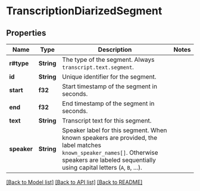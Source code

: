# TranscriptionDiarizedSegment

## Properties

Name | Type | Description | Notes
------------ | ------------- | ------------- | -------------
**r#type** | **String** | The type of the segment. Always `transcript.text.segment`.  | 
**id** | **String** | Unique identifier for the segment. | 
**start** | **f32** | Start timestamp of the segment in seconds. | 
**end** | **f32** | End timestamp of the segment in seconds. | 
**text** | **String** | Transcript text for this segment. | 
**speaker** | **String** | Speaker label for this segment. When known speakers are provided, the label matches `known_speaker_names[]`. Otherwise speakers are labeled sequentially using capital letters (`A`, `B`, ...).  | 

[[Back to Model list]](../README.md#documentation-for-models) [[Back to API list]](../README.md#documentation-for-api-endpoints) [[Back to README]](../README.md)


